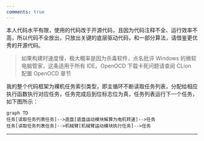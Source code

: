 ```yaml
---
comments: true
---
```


本人代码水平有限，使用的代码改于开源代码，且因为代码注释不全、运行效率不高，所以代码不全放出，只放出关键的底层驱动代码，和一部分算法，请借鉴更优秀的开源代码。

>如果构建时速度慢，极大概率是因为杀毒软件，点名批评 Windows 的微软电脑管家，这条适用于所有 IDE。OpenOCD 下载卡死问题请查阅 CLion 配置 OpenOCD 章节

我的整个代码框架为裸机任务索引类型，即主循环不断读取任务列表，分配给相应执行函数执行对应任务，任务完成后到位标志位为真，任务列表运行下一个任务，如下图所示：
```mermaid
graph TD
任务[读取任务列表任务]-->底盘[底盘运动模块解算为电机转速]-->任务
任务[读取任务列表任务]-->机械臂[机械臂运动模块执行任务]-->任务
```

---